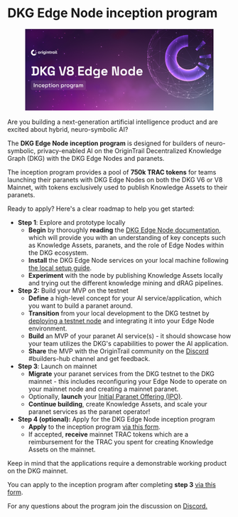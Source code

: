 # DKG Edge Node inception program

<figure><img src="../../.gitbook/assets/image (16).png" alt=""><figcaption></figcaption></figure>

Are you building a next-generation artificial intelligence product and are excited about hybrid, neuro-symbolic AI?

The **DKG Edge Node inception program** is designed for builders of neuro-symbolic, privacy-enabled AI on the OriginTrail Decentralized Knowledge Graph (DKG) with the DKG Edge Nodes and paranets.

The inception program provides a pool of **750k TRAC tokens** for teams launching their paranets with  DKG Edge Nodes on both the DKG V6 or V8 Mainnet, with tokens exclusively used to publish Knowledge Assets to their paranets.

Ready to apply? Here's a clear roadmap to help you get started:

* **Step 1**: Explore and prototype locally
  * **Begin** by thoroughly **reading** the [DKG Edge Node documentation](dkg-edge-node-architecture.md), which will provide you with an understanding of key concepts such as Knowledge Assets, paranets, and the role of Edge Nodes within the DKG ecosystem.
  * **Install** the DKG Edge Node services on your local machine following [the local setup guide](get-started-with-the-edge-node-boilerplate/manual-setup.md).
  * **Experiment** with the node by publishing Knowledge Assets locally and trying out the different knowledge mining and dRAG pipelines.
* **Step 2:** Build your MVP on the testnet
  * **Define** a high-level concept for your AI service/application, which you want to build a paranet around.
  * **Transition** from your local development to the DKG testnet by [deploying a testnet node](../dkg-core-node/run-a-v8-core-node-on-testnet/) and integrating it into your Edge Node environment.
  * **Build** an MVP of your paranet AI service(s) - it should showcase how your team utilizes the DKG's capabilities to power the AI application.
  * **Share** the MVP with the OriginTrail community on the [Discord](https://discord.gg/xCaY7hvNwD) #builders-hub channel and get feedback.
* **Step 3**: Launch on mainnet
  * **Migrate** your paranet services from the DKG testnet to the DKG mainnet - this includes reconfiguring your Edge Node to operate on your mainnet node and creating a mainnet paranet.
  * Optionally,  **launch** your [Initial Paranet Offering (IPO)](../dkg-toolkit/dkg-paranets/initial-paranet-offerings-ipos/launching-your-ipo.md).
  * **Continue building**, create Knowledge Assets, and scale your paranet services as the paranet operator!
* **Step 4 (optional):** Apply for the DKG Edge Node inception program
  * **Apply** to the inception program [via this form](https://docs.google.com/forms/d/e/1FAIpQLSdOoyoBFC7oEftK67Sioo32Yf1YHHONME4_c8j-34IxwpBgHg/viewform).
  * If accepted, **receive** mainnet TRAC tokens which are a reimbursement for the TRAC you spent for creating Knowledge Assets on the mainnet.

Keep in mind that the applications require a demonstrable working product on the DKG mainnet.

You can apply to the inception program after completing **step 3** [via this form](https://docs.google.com/forms/d/e/1FAIpQLSdOoyoBFC7oEftK67Sioo32Yf1YHHONME4_c8j-34IxwpBgHg/viewform).

For any questions about the program join the discussion on [Discord.](https://discord.gg/xCaY7hvNwD)
